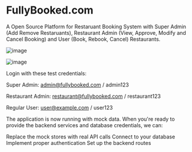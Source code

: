 # FullyBooked.com
A Open Source Platform for Restaruant Booking System with Super Admin (Add Remove Restaruants), Restaurant Admin (View, Approve, Modify and Cancel Booking) and User (Book, Rebook, Cancel) Restaurants.

![image](https://github.com/user-attachments/assets/c5ea6d2c-181b-4b96-a988-423798691f5e)


![image](https://github.com/user-attachments/assets/0142014c-8a9e-4eec-a405-3b6411e6c808)


Login with these test credentials:

Super Admin: admin@fullybooked.com / admin123

Restaurant Admin: restaurant@fullybooked.com / restaurant123

Regular User: user@example.com / user123

The application is now running with mock data. When you're ready to provide the backend services and database credentials, we can:

Replace the mock stores with real API calls
Connect to your database
Implement proper authentication
Set up the backend routes
